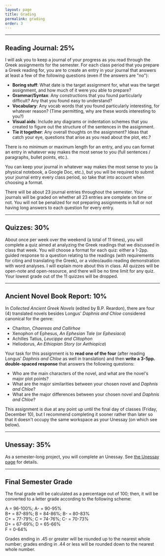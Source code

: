 ```yaml
---
layout: page
title: Grading
permalink: grading
order: 3
---
```


***

## Reading Journal: 25%

I will ask you to keep a journal of your progress as you read through the Greek assignments for the semester. For each class period that you prepare a Greek reading for, you are to create an entry in your journal that answers at least a few of the following questions (even if the answers are "no"):

* **Boring stuff**: What date is the target assignment for, what was the target assignment, and how much of it were you able to prepare?
* **Grammar/Syntax**: Any constructions that you found particularly difficult? Any that you found easy to understand?
* **Vocabulary**: Any vocab words that you found particularly interesting, for whatever reason? (Time permitting, why are these words interesting to you?)
* **Visual aids**: Include any diagrams or indentation schemes that you created to figure out the structure of the sentences in the assignment.
* **Tie it together**: Any overall thoughts on the assignment? Ideas that catch your eye, questions that arise as you read about the plot, etc.?

There is no minimum or maximum length for an entry, and you can format an entry in whatever way makes the most sense to you (full sentences / paragraphs, bullet points, etc.).

You can keep your journal in whatever way makes the most sense to you (a physical notebook, a Google Doc, etc.), but you will be required to submit your journal entry every class period, so take that into account when choosing a format.

There will be about 23 journal entries throughout the semester. Your journals will be graded on whether all 23 entries are complete on time or not. You will not be penalized for not preparing assignments in full or not having long answers to each question for every entry.

***

## Quizzes: 30%

About once per week over the weekend (a total of 11 times), you will complete a quiz aimed at analyzing the Greek readings that we discussed in class that week. You will choose a format for each quiz: either a 1-2pp. guided response to a question relating to the readings (with requirements for citing and translating the Greek), or a video/audio reading demonstration with word analyses. I will explain more about this in class. All quizzes will be open-note and open-resource, and there will be no time limit for any quiz. Your lowest grade out of the 11 quizzes will be dropped.

***

## Ancient Novel Book Report: 10%

In *Collected Ancient Greek Novels* (edited by B.P. Reardon), there are four (4) translated novels besides Longus' *Daphnis and Chloe* considered canonical for the genre:

* Chariton, *Chaereas and Callirhoe*
* Xenophon of Ephesus, *An Ephesian Tale* (or *Ephesiaca*)
* Achilles Tatius, *Leucippe and Clitophon*
* Heliodorus, *An Ethiopian Story* (or *Aethiopica*)

Your task for this assignment is to **read one of the four** (after reading Longus' *Daphnis and Chloe* as well in translation) and then **write a 3-5pp. double-spaced response** that answers the following questions:
* Who are the main characters of the novel, and what are the novel's major plot points?
* What are the major similarities between your chosen novel and *Daphnis and Chloe*?
* What are the major differences between your chosen novel and *Daphnis and Chloe*?

This assignment is due at any point up until the final day of classes (Friday, December 10), but I recommend completing it sooner rather than later so that it doesn't occupy the same workspace as your Unessay (on which see below).

***

## Unessay: 35%

As a semester-long project, you will complete an Unessay. See [the Unessay page](unessay) for details.

***

## Final Semester Grade

The final grade will be calculated as a percentage out of 100; then, it will be converted to a letter grade according to the following scheme:

A = 96-100%; A- = 90-95%  
B+ = 87-89%; B = 84-86%; B- = 80-83%  
C+ = 77-79%; C = 74-76%; C- = 70-73%  
D+ = 67-69%; D = 65-66%  
F = 0-64%

Grades ending in .45 or greater will be rounded up to the nearest whole number; grades ending in .44 or less will be rounded down to the nearest whole number.
